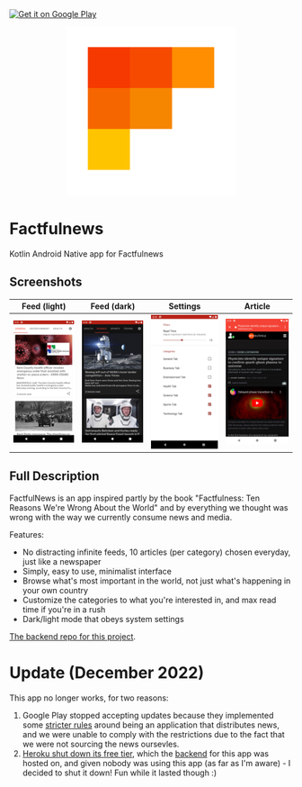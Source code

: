 <a href="https://play.google.com/store/apps/details?id=com.cobresun.factfulnewsandroid">
    <img alt="Get it on Google Play"
        height="80"
        src="https://play.google.com/intl/en_us/badges/images/generic/en_badge_web_generic.png" />
</a>

<p align="center">
  <img width="300" height="300" src="logo.png">
</p>

# Factfulnews
Kotlin Android Native app for Factfulnews

## Screenshots
| Feed (light) | Feed (dark) | Settings | Article |
|:------------:|-------------|----------|---------|
|<img src="/screenshots/feed_light.png" width="250">|<img src="/screenshots/feed_dark.png" width="250">|<img src="/screenshots/settings.png" width="250">|<img src="/screenshots/article.png" width="250">|

## Full Description
FactfulNews is an app inspired partly by the book "Factfulness: Ten Reasons We're Wrong About the World" and by everything we thought was wrong with the way we currently consume news and media.

Features:
- No distracting infinite feeds, 10 articles (per category) chosen everyday, just like a newspaper
- Simply, easy to use, minimalist interface
- Browse what's most important in the world, not just what's happening in your own country
- Customize the categories to what you're interested in, and max read time if you're in a rush
- Dark/light mode that obeys system settings

[The backend repo for this project](https://github.com/Cobresun/Factfulnews-backend). 

# Update (December 2022)
This app no longer works, for two reasons:
1. Google Play stopped accepting updates because they implemented some [stricter rules](https://support.google.com/googleplay/android-developer/answer/9935326?hl=en) around being an application that distributes news, and we were unable to comply with the restrictions due to the fact that we were not sourcing the news oursevles. 
2. [Heroku shut down its free tier](https://blog.heroku.com/next-chapter), which the [backend](https://github.com/Cobresun/Factfulnews-backend) for this app was hosted on, and given nobody was using this app (as far as I'm aware) - I decided to shut it down! Fun while it lasted though :)
